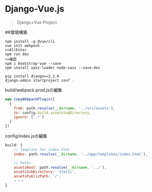 # Django-Vue.js

> Django+Vue Project

##環境構築

```commandline
npm install -g @vue/cli
vue init webpack .
>>AllEnter
npm run dev
>>確認
npm i bootstrap-vue --save
npm install sass-loader node-sass --save-dev

pip install django==2.2.0
django-admin startproject conf .
```

build/webpack.prod.jsの編集
```javascript
new CopyWebpackPlugin([
  {
    from: path.resolve(__dirname, '../src/assets'),
    to: config.build.assetsSubDirectory,
    ignore: ['.*']
  }
])
```

config/index.jsの編集
```javascript
build: {
    // Template for index.html
    index: path.resolve(__dirname, '../app/templates/index.html'),

    // Paths
    assetsRoot: path.resolve(__dirname, '../'),
    assetsSubDirectory: 'static',
    assetsPublicPath: '/',
    ・・・
}
```
